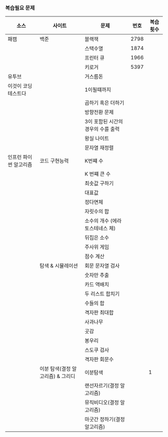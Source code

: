 ### 복습필요 문제


| 소스                   | 사이트                            | 문제                               | 번호 | 복습횟수 |
| ---------------------- | --------------------------------- | ---------------------------------- | ---- | -------- |
| 패캠                   | 백준                              | 블랙잭                             | 2798 |          |
|                        |                                   | 스택수열                           | 1874 |          |
|                        |                                   | 프린터 큐                          | 1966 |          |
|                        |                                   | 키로거                             | 5397 |          |
| 유투브                 |                                   | 거스름돈                           |      |          |
| 이것이 코딩테스트다    |                                   | 1이될떄까지                        |      |          |
|                        |                                   | 곱하기 혹은 더하기                 |      |          |
|                        |                                   | 방향전환 문제                      |      |          |
|                        |                                   | 3이 포함된 시간의 경우의 수를 출력 |      |          |
|                        |                                   | 왕실 나이트                        |      |          |
|                        |                                   | 문자열 재정렬                      |      |          |
| 인프런 파이썬 알고리즘 | 코드 구현능력                     | K번쨰 수                           |      |          |
|                        |                                   | K 번쨰 큰 수                       |      |          |
|                        |                                   | 최솟값 구하기                      |      |          |
|                        |                                   | 대표값                             |      |          |
|                        |                                   | 정다면체                           |      |          |
|                        |                                   | 자릿수의 합                        |      |          |
|                        |                                   | 소수의 개수 (에라토스테네스 체)    |      |          |
|                        |                                   | 뒤집은 소수                        |      |          |
|                        |                                   | 주사위 게임                        |      |          |
|                        |                                   | 점수 계산                          |      |          |
|                        | 탐색 & 시뮬레이션                 | 회문 문자열 검사                   |      |          |
|                        |                                   | 숫자만 추출                        |      |          |
|                        |                                   | 카드 역배치                        |      |          |
|                        |                                   | 두 리스트 합치기                   |      |          |
|                        |                                   | 수들의 합                          |      |          |
|                        |                                   | 격자판 최대합                      |      |          |
|                        |                                   | 사과나무                           |      |          |
|                        |                                   | 곳감                               |      |          |
|                        |                                   | 봉우리                             |      |          |
|                        |                                   | 스도쿠 검사                        |      |          |
|                        |                                   | 격자판 회문수                      |      |          |
|                        | 이분 탐색(결정 알고리즘) & 그리디 | 이분탐색                           |      | 1        |
|                        |                                   | 랜선자르기(결정 알고리즘)          |      |          |
|                        |                                   | 뮤직비디오(결정 알고리즘)          |      |          |
|                        |                                   | 마굿간 정하기(결정 알고리즘)       |      |          |